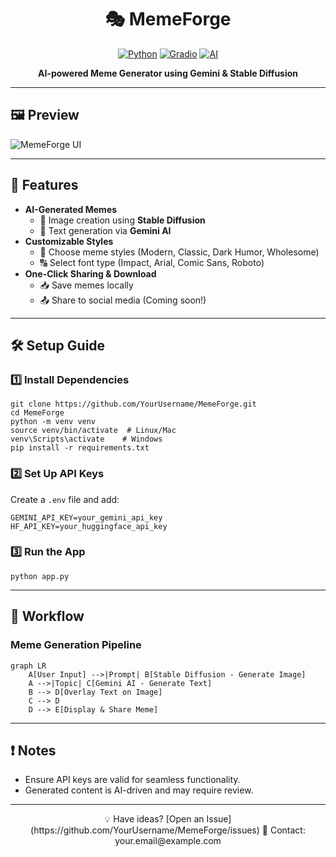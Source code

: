 <div align="center">

# 🎭 MemeForge

[![Python](https://img.shields.io/badge/Python-3.10%2B-blue)](https://python.org)
[![Gradio](https://img.shields.io/badge/UI-Gradio-0085FF)](https://gradio.app)
[![AI](https://img.shields.io/badge/AI-Gemini%20%2B%20Stable%20Diffusion-red)](https://huggingface.co/stabilityai)

**AI-powered Meme Generator using Gemini & Stable Diffusion**

</div>

---

## 🖼️ Preview
![MemeForge UI](https://github.com/Prasaderp/Real-Time-Emotion-Analytics-System-using-OpenCV/blob/master/Preview.png)

---

## 🚀 Features
- **AI-Generated Memes**
  - 📸 Image creation using **Stable Diffusion**
  - 🤖 Text generation via **Gemini AI**
- **Customizable Styles**
  - 🎨 Choose meme styles (Modern, Classic, Dark Humor, Wholesome)
  - 🔠 Select font type (Impact, Arial, Comic Sans, Roboto)
- **One-Click Sharing & Download**
  - 📥 Save memes locally
  - 📤 Share to social media (Coming soon!)

---

## 🛠️ Setup Guide

### 1️⃣ Install Dependencies
```
git clone https://github.com/YourUsername/MemeForge.git
cd MemeForge
python -m venv venv
source venv/bin/activate  # Linux/Mac
venv\Scripts\activate    # Windows
pip install -r requirements.txt
```

### 2️⃣ Set Up API Keys
Create a `.env` file and add:
```
GEMINI_API_KEY=your_gemini_api_key
HF_API_KEY=your_huggingface_api_key
```

### 3️⃣ Run the App
```
python app.py
```

---

## 📌 Workflow
### Meme Generation Pipeline
```
graph LR
    A[User Input] -->|Prompt| B[Stable Diffusion - Generate Image]
    A -->|Topic| C[Gemini AI - Generate Text]
    B --> D[Overlay Text on Image]
    C --> D
    D --> E[Display & Share Meme]
```

---

## ❗ Notes
- Ensure API keys are valid for seamless functionality.
- Generated content is AI-driven and may require review.

---

<div align="center">
💡 Have ideas? [Open an Issue](https://github.com/YourUsername/MemeForge/issues)  
📩 Contact: your.email@example.com  
</div>
